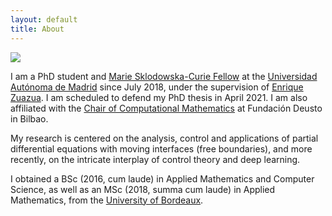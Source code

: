 ```yaml
---
layout: default
title: About
---
```


<img class="profile-picture" src="{{site.baseurl}}/{{site.profile-picture}}">

I am a PhD student and <a href="https://www.conflex.org">Marie Sklodowska-Curie Fellow</a> at the <a href="http://www.uam.es/UAM/Home.htm?language=es">Universidad Autónoma de Madrid</a> since July 2018, under the supervision of <a href="http://paginaspersonales.deusto.es/enrique.zuazua/">Enrique Zuazua</a>. 
I am scheduled to defend my PhD thesis in April 2021. 
I am also affiliated with the <a href="https://cmc.deusto.eus">Chair of Computational Mathematics</a> at Fundación Deusto in Bilbao.

My research is centered on the analysis, control and applications of partial differential equations with moving interfaces (free boundaries), and more recently, on the intricate interplay of control theory and deep learning.

I obtained a BSc (2016, cum laude) in Applied Mathematics and Computer Science, as well as an MSc (2018, summa cum laude) in Applied Mathematics, from the <a href="https://www.u-bordeaux.fr">University of Bordeaux</a>.







